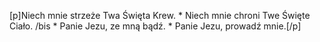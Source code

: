 [p]Niech mnie strzeże Twa Święta Krew. * Niech mnie chroni Twe Święte Ciało. /bis * Panie Jezu, ze mną bądź. * Panie Jezu, prowadź mnie.[/p]